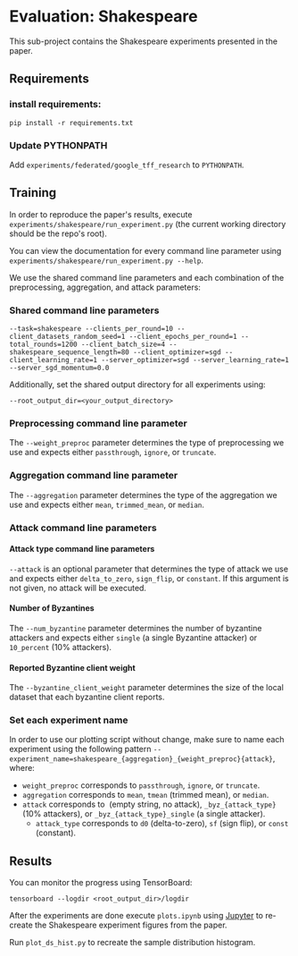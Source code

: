 # Evaluation: Shakespeare

This sub-project contains the Shakespeare experiments presented in the paper. 

## Requirements

### install requirements:

```setup
pip install -r requirements.txt
```

### Update PYTHONPATH

Add `experiments/federated/google_tff_research` to `PYTHONPATH`.

## Training

In order to reproduce the paper's results, execute `experiments/shakespeare/run_experiment.py` (the current working directory should be the repo's root).

You can view the documentation for every command line parameter using `experiments/shakespeare/run_experiment.py --help`.

We use the shared command line parameters and each combination of the preprocessing, aggregation, and attack parameters:

### Shared command line parameters 

```shell
--task=shakespeare --clients_per_round=10 --client_datasets_random_seed=1 --client_epochs_per_round=1 --total_rounds=1200 --client_batch_size=4 --shakespeare_sequence_length=80 --client_optimizer=sgd --client_learning_rate=1 --server_optimizer=sgd --server_learning_rate=1 --server_sgd_momentum=0.0
```

Additionally, set the shared output directory for all experiments using:
```shell
--root_output_dir=<your_output_directory>
```

### Preprocessing command line parameter

The `--weight_preproc` parameter determines the type of preprocessing we use and expects either `passthrough`, `ignore`, or `truncate`.

### Aggregation command line parameter

The `--aggregation` parameter determines the type of the aggregation we use and expects either `mean`, `trimmed_mean`, or `median`.

### Attack command line parameters

#### Attack type command line parameters

`--attack` is an optional parameter that determines the type of attack we use and expects either `delta_to_zero`, `sign_flip`, or `constant`. If this argument is not given, no attack will be executed.

#### Number of Byzantines

The `--num_byzantine` parameter determines the number of byzantine attackers and expects either `single` (a single Byzantine attacker) or `10_percent` (10% attackers).

#### Reported Byzantine client weight

The `--byzantine_client_weight` parameter determines the size of the local dataset that each byzantine client reports. 

### Set each experiment name

In order to use our plotting script without change, make sure to name each experiment using the following pattern `--experiment_name=shakespeare_{aggregation}_{weight_preproc}{attack}`, where:
* `weight_preproc` corresponds to `passthrough`, `ignore`, or `truncate`.
* `aggregation` corresponds to `mean`, `tmean` (trimmed mean), or `median`.
* `attack` corresponds to `​` (empty string, no attack), `_byz_{attack_type}` (10% attackers), or `_byz_{attack_type}_single` (a single attacker).
  * `attack_type` corresponds to `d0` (delta-to-zero), `sf` (sign flip), or `const` (constant).

## Results

You can monitor the progress using TensorBoard:

```setup
tensorboard --logdir <root_output_dir>/logdir
```

After the experiments are done execute `plots.ipynb` using [Jupyter](https://jupyter.org/) to re-create the Shakespeare experiment figures from the paper. 

Run `plot_ds_hist.py` to recreate the sample distribution histogram.